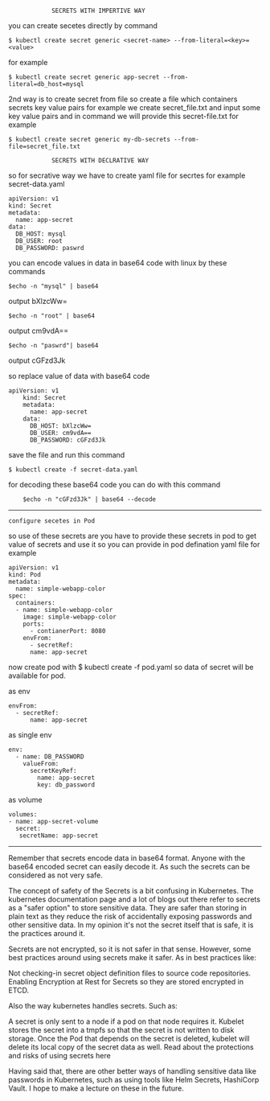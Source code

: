 				SECRETS WITH IMPERTIVE WAY

you can create secetes directly by command 

	$ kubectl create secret generic <secret-name> --from-literal=<key>=<value>

for example
	
	$ kubectl create secret generic app-secret --from-literal=db_host=mysql

2nd way is to create secret from file so create a file which containers secrets key value pairs
for example we create secret_file.txt and input some key value pairs and in command
 we will provide this secret-file.txt for example

	$ kubectl create secret generic my-db-secrets --from-file=secret_file.txt

				SECRETS WITH DECLRATIVE WAY

so for secrative way we have to create yaml file for secrtes for example secret-data.yaml

	apiVersion: v1
	kind: Secret
	metadata:
	  name: app-secret
	data:
	  DB_HOST: mysql
	  DB_USER: root
	  DB_PASSWORD: paswrd

you can encode values in data in base64 code with linux by these commands

	$echo -n "mysql" | base64
output 	bXlzcWw=

	$echo -n "root" | base64
output  cm9vdA==

	$echo -n "paswrd"| base64
output  cGFzd3Jk



so replace value of data with base64 code

	apiVersion: v1
        kind: Secret
        metadata:
          name: app-secret
        data:
          DB_HOST: bXlzcWw=
          DB_USER: cm9vdA==
          DB_PASSWORD: cGFzd3Jk




save the file and run this command

	$ kubectl create -f secret-data.yaml

for decoding these base64 code you can do with this command

        $echo -n "cGFzd3Jk" | base64 --decode

---------------------------------------------------------------------
	configure secetes in Pod

so use of these secrets are you have to provide these secrets in pod to get value of secrets
and use it so you can provide in pod defination yaml file for example

	apiVersion: v1
	kind: Pod
	metadata:
	  name: simple-webapp-color
	spec:
	  containers:
	  - name: simple-webapp-color
	    image: simple-webapp-color
	    ports:
	      - contianerPort: 8080
	    envFrom:
	      - secretRef:
		  name: app-secret

now create pod with $ kubectl create -f pod.yaml so data of secret will be available for pod.

as env 

	envFrom:
	  - secretRef:
	      name: app-secret

as single env

	env:
	  - name: DB_PASSWORD
	    valueFrom:
	      secretKeyRef:
	        name: app-secret
	        key: db_password

as volume

	volumes:
	- name: app-secret-volume
  	  secret:
	   secretName: app-secret
------------------------------------------------------------------------------------------
Remember that secrets encode data in base64 format. Anyone with the base64 encoded secret can easily decode it. As such the secrets can be considered as not very safe.

The concept of safety of the Secrets is a bit confusing in Kubernetes. The kubernetes documentation page and a lot of blogs out there refer to secrets as a "safer option" to store sensitive data. They are safer than storing in plain text as they reduce the risk of accidentally exposing passwords and other sensitive data. In my opinion it's not the secret itself that is safe, it is the practices around it. 

Secrets are not encrypted, so it is not safer in that sense. However, some best practices around using secrets make it safer. As in best practices like:

Not checking-in secret object definition files to source code repositories.
Enabling Encryption at Rest for Secrets so they are stored encrypted in ETCD. 


Also the way kubernetes handles secrets. Such as:

A secret is only sent to a node if a pod on that node requires it.
Kubelet stores the secret into a tmpfs so that the secret is not written to disk storage.
Once the Pod that depends on the secret is deleted, kubelet will delete its local copy of the secret data as well.
Read about the protections and risks of using secrets here



Having said that, there are other better ways of handling sensitive data like passwords in Kubernetes, such as using tools like Helm Secrets, HashiCorp Vault. I hope to make a lecture on these in the future.

